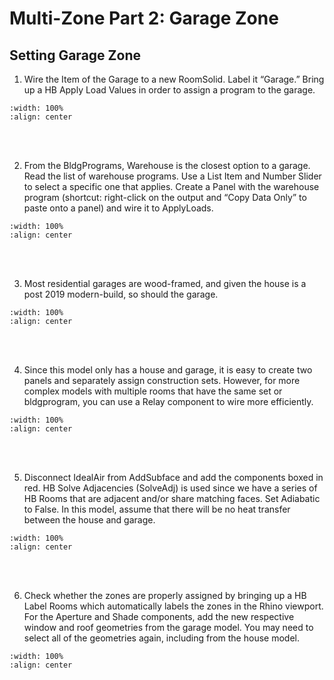 # Multi-Zone Part 2: Garage Zone
## Setting Garage Zone
1. Wire the Item of the Garage to a new RoomSolid. Label it “Garage.” Bring up a HB Apply Load Values in order to assign a program to the garage.
```{image} ../_static/multizone/multizone3_1.1.png
:width: 100%
:align: center
```
<br/><br/>

2. From the BldgPrograms, Warehouse is the closest option to a garage. Read the list of warehouse programs. Use a List Item and Number Slider to select a specific one that applies. Create a Panel with the warehouse program (shortcut: right-click on the output and “Copy Data Only” to paste onto a panel) and wire it to ApplyLoads. 
```{image} ../_static/multizone/multizone3_2.5.png
:width: 100%
:align: center
```
<br/><br/>

3. Most residential garages are wood-framed, and given the house is a post 2019 modern-build, so should the garage. 
```{image} ../_static/multizone/multizone3_3.1.png
:width: 100%
:align: center
```
<br/><br/>

4. Since this model only has a house and garage, it is easy to create two panels and separately assign construction sets. However, for more complex models with multiple rooms that have the same set or bldgprogram, you can use a Relay component to wire more efficiently.  
```{image} ../_static/multizone/multizone3_4.1.png
:width: 100%
:align: center
```
<br/><br/>

5. Disconnect IdealAir from AddSubface and add the components boxed in red. HB Solve Adjacencies (SolveAdj) is used since we have a series of HB Rooms that are adjacent and/or share matching faces. Set Adiabatic to False. In this model, assume that there will be no heat transfer between the house and garage.
```{image} ../_static/multizone/multizone3_5.1.png
:width: 100%
:align: center
```
<br/><br/>

6. Check whether the zones are properly assigned by bringing up a HB Label Rooms which automatically labels the zones in the Rhino viewport. For the Aperture and Shade components, add the new respective window and roof geometries from the garage model. You may need to select all of the geometries again, including from the house model. 
```{image} ../_static/multizone/multizone3_6.1.png
:width: 100%
:align: center
```
<br/><br/>
